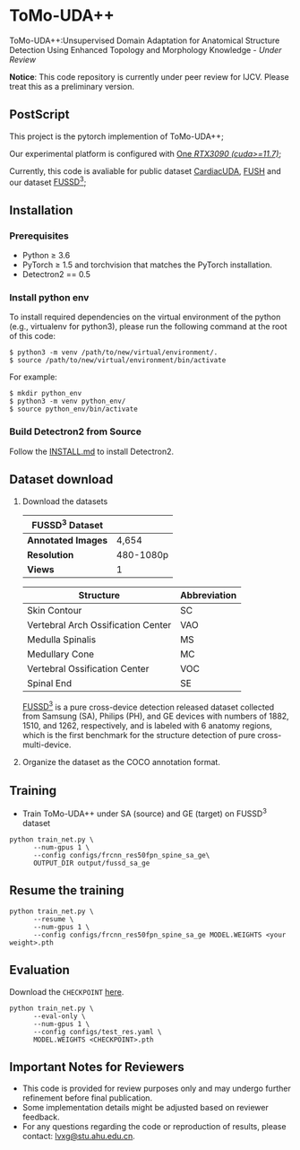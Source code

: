 # ToMo-UDA++
ToMo-UDA++:Unsupervised Domain Adaptation for Anatomical Structure Detection Using Enhanced Topology and Morphology Knowledge - *Under Review*

**Notice**: This code repository is currently under peer review for IJCV. Please treat this as a preliminary version.


## PostScript
 This project is the pytorch implemention of ToMo-UDA++;

 Our experimental platform is configured with <u>One *RTX3090 (cuda>=11.7)*</u>; 

 Currently, this code is avaliable for public dataset <a href="https://github.com/xmed-lab/GraphEcho">CardiacUDA</a>, <a href="https://github.com/xmed-lab/ToMo-UDA">FUSH</a> and our dataset <a href="https://drive.google.com/drive/folders/1pZ-B_Tnu2qnuYZKO1XDHG9dGe8BGyVX7?usp=drive_link">FUSSD<sup>3</sup></a>;  

 ## Installation

### Prerequisites

- Python ≥ 3.6
- PyTorch ≥ 1.5 and torchvision that matches the PyTorch installation.
- Detectron2 == 0.5

### Install python env

To install required dependencies on the virtual environment of the python (e.g., virtualenv for python3), please run the following command at the root of this code:
```
$ python3 -m venv /path/to/new/virtual/environment/.
$ source /path/to/new/virtual/environment/bin/activate
```
For example:
```
$ mkdir python_env
$ python3 -m venv python_env/
$ source python_env/bin/activate
```
 

### Build Detectron2 from Source

Follow the [INSTALL.md](https://github.com/facebookresearch/detectron2/blob/master/INSTALL.md) to install Detectron2.

## Dataset download

1. Download the datasets
   
   | FUSSD<sup>3</sup> Dataset       |          |
   |----------------------------------|----------|
   | **Annotated Images**             | 4,654    |
   | **Resolution**                   | 480-1080p|
   | **Views**                        | 1        |
   
   | **Structure**                    | **Abbreviation** |
   |----------------------------------|------------------|
   | Skin Contour                     | SC               |
   | Vertebral Arch Ossification Center | VAO           |
   | Medulla Spinalis                 | MS               |
   | Medullary Cone                   | MC               |
   | Vertebral Ossification Center    | VOC              |
   | Spinal End                       | SE               |
   
   <a href="https://drive.google.com/drive/folders/1pZ-B_Tnu2qnuYZKO1XDHG9dGe8BGyVX7?usp=drive_link">FUSSD<sup>3</sup></a> is a pure cross-device detection released dataset collected from Samsung (SA), Philips (PH), and GE devices with numbers of 1882, 1510, and 1262, respectively, and is labeled with 6 anatomy regions, which is the first benchmark for the structure detection of pure cross-multi-device.


3. Organize the dataset as the COCO annotation format.

## Training

- Train ToMo-UDA++ under SA (source) and GE (target) on FUSSD<sup>3</sup> dataset

```shell
python train_net.py \
      --num-gpus 1 \
      --config configs/frcnn_res50fpn_spine_sa_ge\
      OUTPUT_DIR output/fussd_sa_ge
```

## Resume the training

```shell
python train_net.py \
      --resume \
      --num-gpus 1 \
      --config configs/frcnn_res50fpn_spine_sa_ge MODEL.WEIGHTS <your weight>.pth
```

## Evaluation

Download the ```CHECKPOINT``` <a href="https://drive.google.com/drive/folders/1pZ-B_Tnu2qnuYZKO1XDHG9dGe8BGyVX7?usp=drive_link">here</a>.
```shell
python train_net.py \
      --eval-only \
      --num-gpus 1 \
      --config configs/test_res.yaml \
      MODEL.WEIGHTS <CHECKPOINT>.pth
```


## Important Notes for Reviewers
- This code is provided for review purposes only and may undergo further refinement before final publication.
- Some implementation details might be adjusted based on reviewer feedback.
- For any questions regarding the code or reproduction of results, please contact: [lvxg@stu.ahu.edu.cn](mailto:lvxg@stu.ahu.edu.cn).

